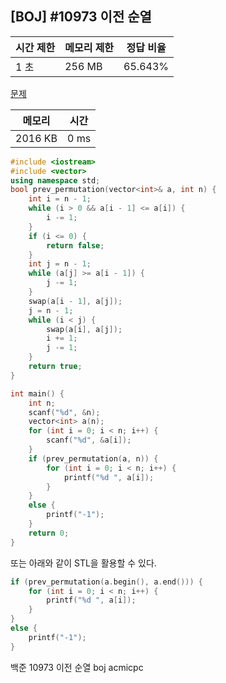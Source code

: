 ## [BOJ] #10973 이전 순열

| 시간 제한 | 메모리 제한 | 정답 비율 |
| --------- | ----------- | --------- |
| 1 초      | 256 MB      | 65.643%   |

[문제](https://www.acmicpc.net/problem/10973)



| 메모리  | 시간 |
| ------- | ---- |
| 2016 KB | 0 ms |

```c++
#include <iostream>
#include <vector>
using namespace std;
bool prev_permutation(vector<int>& a, int n) {
	int i = n - 1;
	while (i > 0 && a[i - 1] <= a[i]) {
		i -= 1;
	}
	if (i <= 0) {
		return false;
	}
	int j = n - 1;
	while (a[j] >= a[i - 1]) {
		j -= 1;
	}
	swap(a[i - 1], a[j]);
	j = n - 1;
	while (i < j) {
		swap(a[i], a[j]);
		i += 1;
		j -= 1;
	}
	return true;
}

int main() {
	int n;
	scanf("%d", &n);
	vector<int> a(n);
	for (int i = 0; i < n; i++) {
		scanf("%d", &a[i]);
	}
	if (prev_permutation(a, n)) {
		for (int i = 0; i < n; i++) {
			printf("%d ", a[i]);
		}
	}
	else {
		printf("-1");
	}
	return 0;
}
```

또는 아래와 같이 STL을 활용할 수 있다.

```c++
if (prev_permutation(a.begin(), a.end())) {
    for (int i = 0; i < n; i++) {
        printf("%d ", a[i]);
    }
}
else {
    printf("-1");
}
```



백준 10973 이전 순열 boj acmicpc

